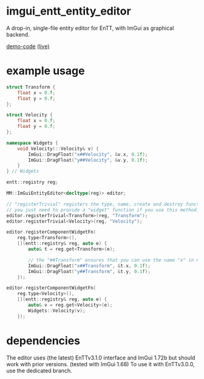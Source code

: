 # imgui_entt_entity_editor
A drop-in, single-file entity editor for EnTT, with ImGui as graphical backend.

[demo-code](https://github.com/Green-Sky/imgui_entt_entity_editor_demo) [(live)](http://scam.rocks/imgui_entt_entity_editor_demo/)

# example usage
```c++
struct Transform {
	float x = 0.f;
	float y = 0.f;
};

struct Velocity {
	float x = 0.f;
	float y = 0.f;
};

namespace Widgets {
	void Velocity(::Velocity& v) {
		ImGui::DragFloat("x##Velocity", &v.x, 0.1f);
		ImGui::DragFloat("y##Velocity", &v.y, 0.1f);
	}
} // Widgets

entt::registry reg;

MM::ImGuiEntityEditor<decltype(reg)> editor;

// "registerTrivial" registers the type, name, create and destroy functions for trivialy costructable(and destroyable) types.
// you just need to provide a "widget" function if you use this method.
editor.registerTrivial<Transform>(reg, "Transform");
editor.registerTrivial<Velocity>(reg, "Velocity");

editor.registerComponentWidgetFn(
	reg.type<Transform>(),
	[](entt::registry& reg, auto e) {
		auto& t = reg.get<Transform>(e);

		// the "##Transform" ensures that you can use the name "x" in multiple lables
		ImGui::DragFloat("x##Transform", &t.x, 0.1f);
		ImGui::DragFloat("y##Transform", &t.y, 0.1f);
	});

editor.registerComponentWidgetFn(
	reg.type<Velocity>(),
	[](entt::registry& reg, auto e) {
		auto& v = reg.get<Velocity>(e);
		Widgets::Velocity(v);
	});

```

# dependencies
The editor uses (the latest) EnTTv3.1.0 interface and ImGui 1.72b but should work with prior versions. (tested with ImGui 1.68)
To use it with EnTTv3.0.0, use the dedicated branch.

